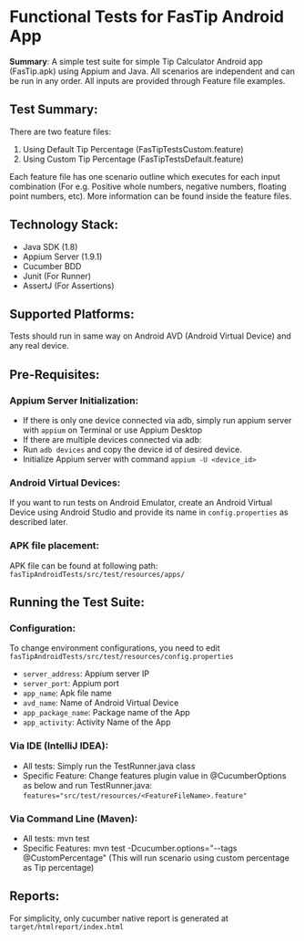 # Functional Tests for FasTip Android App

**Summary**: 
A simple test suite for simple Tip Calculator Android app (FasTip.apk) using Appium and Java.
All scenarios are independent and can be run in any order. All inputs are provided through Feature file examples.

## Test Summary: ##
There are two feature files:
1. Using Default Tip Percentage (FasTipTestsCustom.feature)
2. Using Custom Tip Percentage (FasTipTestsDefault.feature)

Each feature file has one scenario outline which executes for each input combination (For e.g. Positive whole numbers, negative numbers, floating point numbers, etc). More information can be found inside the feature files.

## Technology Stack:
- Java SDK (1.8)
- Appium Server (1.9.1)
- Cucumber BDD
- Junit (For Runner)
- AssertJ (For Assertions)

## Supported Platforms:
Tests should run in same way on Android AVD (Android Virtual Device) and any real device. 

## Pre-Requisites:
### Appium Server Initialization:
- If there is only one device connected via adb, simply run appium server with ```appium``` on Terminal or use Appium Desktop
- If there are multiple devices connected via adb:
- Run ```adb devices``` and copy the device id of desired device.
- Initialize Appium server with command ```appium -U <device_id>```

### Android Virtual Devices:
If you want to run tests on Android Emulator, create an Android Virtual Device using Android Studio and provide its name in ```config.properties``` as described later.

### APK file placement:
APK file can be found at following path: ```fasTipAndroidTests/src/test/resources/apps/```

## Running the Test Suite:

### Configuration:
To change environment configurations, you need to edit ```fasTipAndroidTests/src/test/resources/config.properties```
- ```server_address```: Appium server IP
- ```server_port```: Appium port
- ```app_name```: Apk file name
- ```avd_name```: Name of Android Virtual Device
- ```app_package_name```: Package name of the App
- ```app_activity```: Activity Name of the App

### Via IDE (IntelliJ IDEA):
- All tests: Simply run the TestRunner.java class
- Specific Feature: Change features plugin value in @CucumberOptions as below and run TestRunner.java: ```features="src/test/resources/<FeatureFileName>.feature"```

### Via Command Line (Maven):
- All tests: mvn test
- Specific Features: mvn test -Dcucumber.options="--tags @CustomPercentage" (This will run scenario using custom percentage as Tip percentage)

## Reports:
For simplicity, only cucumber native report is generated at ```target/htmlreport/index.html```

